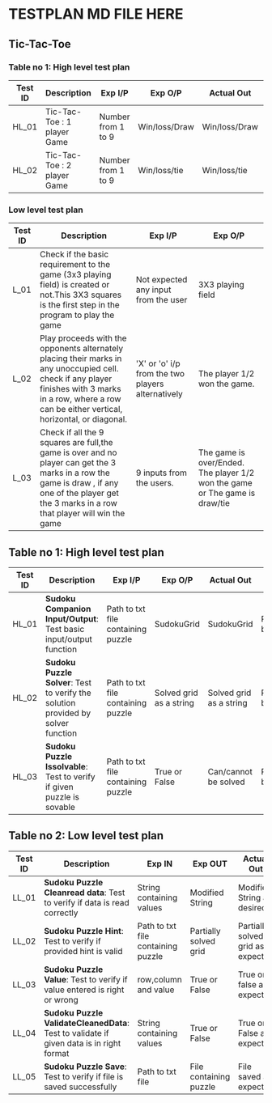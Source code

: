 # TESTPLAN MD FILE HERE

## Tic-Tac-Toe

### Table no 1: High level test plan

| **Test ID** | **Description**                                              | **Exp I/P** | **Exp O/P** | **Actual Out** |**Type Of Test**  |    
|-------------|--------------------------------------------------------------|------------|-------------|----------------|------------------|
|  HL_01       | Tic-Tac-Toe : 1 player Game |Number from 1 to 9|Win/loss/Draw|Win/loss/Draw|Requirement based |
|  HL_02       | Tic-Tac-Toe : 2 player Game |Number from 1 to 9|Win/loss/tie|Win/loss/tie|Requirement based |




###  Low level test plan

|Test ID | Description | Exp I/P | Exp O/P |
|--------|-------------|---------|---------|
|L_01    | Check if the basic requirement to the game  (3x3 playing field) is created or not.This 3X3 squares is the first step in the program to play the game |    Not expected                   any input from the user |  3X3 playing field  |
|L_02    |  Play proceeds with the opponents alternately placing their marks in any unoccupied cell. check if any player finishes  with 3 marks in a row, where a row can be either                  vertical, horizontal, or diagonal. |   'X' or 'o' i/p from the two players alternatively      |   The player 1/2 won the game.      |
|L_03    |   Check if all the 9 squares are full,the game is over and no player can get the 3 marks in a row the game is draw , if any one of the player get the 3 marks in a row                     that player will win the game           |  9 inputs from the users.       |                The game is over/Ended.       The player 1/2 won the game or The game is draw/tie |

## Table no 1: High level test plan

| **Test ID** | **Description**                                              | **Exp I/P** | **Exp O/P** | **Actual Out** |**Type Of Test**  |    
|-------------|--------------------------------------------------------------|------------|-------------|----------------|------------------|
|  HL_01       | **Sudoku Companion Input/Output**: Test basic input/output function| Path to txt file containing puzzle|SudokuGrid|SudokuGrid|Requirement based |
|  HL_02       |**Sudoku Puzzle Solver**: Test to verify the solution provided by solver function|Path to txt file containing puzzle| Solved grid as a string|Solved grid as a string|Requirement based   |
|  HL_03      |**Sudoku Puzzle Issolvable**: Test to verify if given puzzle is sovable |Path to txt file containing puzzle|True or False| Can/cannot be solved|Requirement based |


## Table no 2: Low level test plan

| **Test ID** | **Description**                                              | **Exp IN** | **Exp OUT** | **Actual Out** |**Type Of Test**  |    
|-------------|--------------------------------------------------------------|------------|-------------|----------------|------------------|
|  LL_01  |**Sudoku Puzzle Cleanread data**: Test to verify if data is read correctly| String containing values |Modified String   |Modified String as desired |Scenario based |
|  LL_02   |**Sudoku Puzzle Hint**: Test to verify if provided hint is valid|Path to txt file containing puzzle|Partially solved grid |Partially solved grid as expected|Requirement based |
|  LL_03  |**Sudoku Puzzle Value**: Test to verify if value entered is right or wrong| row,column and value |True or False |True or false as expected|Scenario based |
|  LL_04   |**Sudoku Puzzle ValidateCleanedData**: Test to validate if given data is in right format| String containing values |True or False|True or False as expected | Scenario based |
|  LL_05   |**Sudoku Puzzle Save**: Test to verify if file is saved successfully|Path to txt file  |File containing puzzle |File saved as expected|Scenario based |


